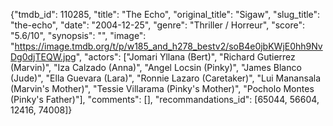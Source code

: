 {"tmdb_id": 110285, "title": "The Echo", "original_title": "Sigaw", "slug_title": "the-echo", "date": "2004-12-25", "genre": "Thriller / Horreur", "score": "5.6/10", "synopsis": "", "image": "https://image.tmdb.org/t/p/w185_and_h278_bestv2/soB4e0jbKWjE0hh9NvDg0djTEQW.jpg", "actors": ["Jomari Yllana (Bert)", "Richard Gutierrez (Marvin)", "Iza Calzado (Anna)", "Angel Locsin (Pinky)", "James Blanco (Jude)", "Ella Guevara (Lara)", "Ronnie Lazaro (Caretaker)", "Lui Manansala (Marvin's Mother)", "Tessie Villarama (Pinky's Mother)", "Pocholo Montes (Pinky's Father)"], "comments": [], "recommandations_id": [65044, 56604, 12416, 74008]}